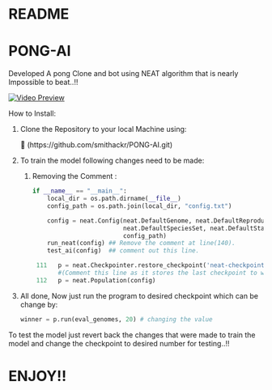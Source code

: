 # README

# PONG-AI

Developed A pong Clone and bot using NEAT algorithm that is nearly
Impossible to beat..!!

[![Video Preview]()](https://youtube.com/shorts/P_1a_tppOKw)



How to Install:

1. Clone the Repository to your local Machine using:
    
    <aside>
    🔗 (https://github.com/smithackr/PONG-AI.git)
    
    </aside>
    
2. To train the model following changes need to be made:
    1. Removing the Comment :
        
        ```python
        if __name__ == "__main__":
            local_dir = os.path.dirname(__file__)
            config_path = os.path.join(local_dir, "config.txt")
        
            config = neat.Config(neat.DefaultGenome, neat.DefaultReproduction,
                                 neat.DefaultSpeciesSet, neat.DefaultStagnation,
                                 config_path)
            run_neat(config) ## Remove the comment at line(140).
            test_ai(config)  ## comment out this line. 
        ```
        
        ```python
         111   p = neat.Checkpointer.restore_checkpoint('neat-checkpoint-23')
               #(Comment this line as it stores the last checkpoint to which the model was trained).
         112   p = neat.Population(config)
        
        ```
        
3. All done, Now just run the program to desired checkpoint which can be change by:
    
    ```python
    winner = p.run(eval_genomes, 20) # changing the value
    ```
    

To test the model just revert back the changes that were made to train the model and change the checkpoint to desired number for testing..!!

# ENJOY!!
